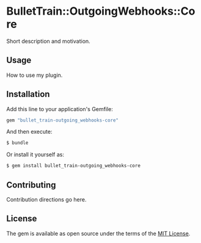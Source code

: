 # BulletTrain::OutgoingWebhooks::Core
Short description and motivation.

## Usage
How to use my plugin.

## Installation
Add this line to your application's Gemfile:

```ruby
gem "bullet_train-outgoing_webhooks-core"
```

And then execute:
```bash
$ bundle
```

Or install it yourself as:
```bash
$ gem install bullet_train-outgoing_webhooks-core
```

## Contributing
Contribution directions go here.

## License
The gem is available as open source under the terms of the [MIT License](https://opensource.org/licenses/MIT).
